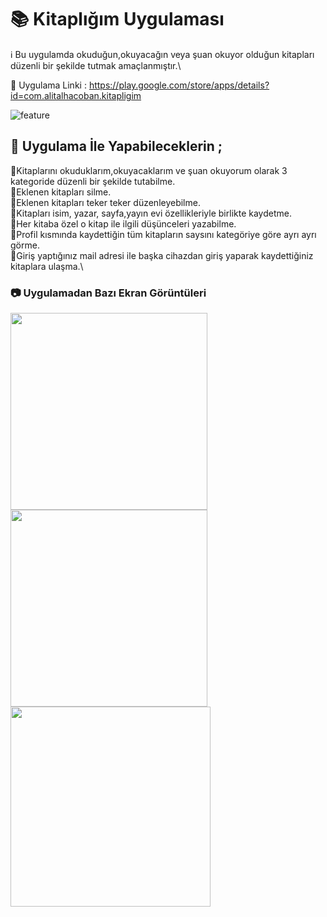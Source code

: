 
# :books: Kitaplığım Uygulaması

:information_source: Bu uygulamda okuduğun,okuyacağın veya şuan okuyor olduğun kitapları düzenli bir şekilde tutmak amaçlanmıştır.\

:link: Uygulama Linki : https://play.google.com/store/apps/details?id=com.alitalhacoban.kitapligim

![feature](https://user-images.githubusercontent.com/64840495/124169797-51b6d280-daaf-11eb-84ff-c32e2acfce20.png)
 

##  :scroll: Uygulama İle Yapabileceklerin ;

:small_blue_diamond:Kitaplarını okuduklarım,okuyacaklarım ve şuan okuyorum olarak 3 kategoride düzenli bir şekilde tutabilme.\
:small_blue_diamond:Eklenen kitapları silme.\
:small_blue_diamond:Eklenen kitapları teker teker düzenleyebilme.\
:small_blue_diamond:Kitapları isim, yazar, sayfa,yayın evi özellikleriyle birlikte kaydetme.\
:small_blue_diamond:Her kitaba özel o kitap ile ilgili düşünceleri yazabilme.\
:small_blue_diamond:Profil kısmında kaydettiğin tüm kitapların saysını kategöriye göre ayrı ayrı görme.\
:small_blue_diamond:Giriş yaptığınız mail adresi ile başka cihazdan giriş yaparak kaydettiğiniz kitaplara ulaşma.\

### :camera:  Uygulamadan Bazı Ekran Görüntüleri 

<img src="https://user-images.githubusercontent.com/64840495/124169874-6abf8380-daaf-11eb-8301-3be7cc0d781e.PNG"  width="315" > <img src="https://user-images.githubusercontent.com/64840495/124170003-917dba00-daaf-11eb-95fb-1fa798bb8c2f.PNG"  width="315" > <img src="https://user-images.githubusercontent.com/64840495/124170507-2e405780-dab0-11eb-8e9f-7c5f33e843c1.PNG"  width="320"  >









